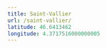 ```yaml
---
title: Saint-Vallier
url: /saint-vallier/
latitude: 46.6413462
longitude: 4.3717516000000005
---
```

